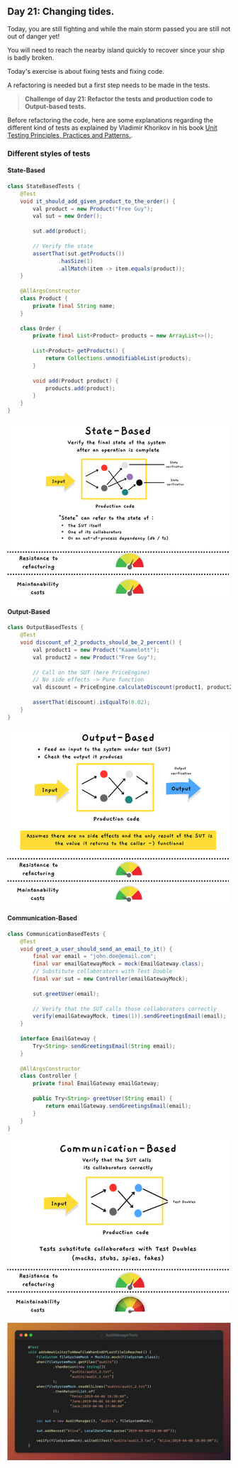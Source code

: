 ## Day 21: Changing tides.

Today, you are still fighting and while the main storm 
passed you are still not out of danger yet!

You will need to reach the nearby island quickly to recover 
since your ship is badly broken.

Today's exercise is about fixing tests and fixing code.

A refactoring is needed but a first step needs to be made
in the tests.

> **Challenge of day 21: Refactor the tests and production code to Output-based tests.**

Before refactoring the code, here are some explanations regarding the different kind of tests as explained by Vladimir
Khorikov in his book [Unit Testing Principles, Practices and Patterns.](https://www.manning.com/books/unit-testing).

### Different styles of tests

#### State-Based

```java
class StateBasedTests {
    @Test
    void it_should_add_given_product_to_the_order() {
        val product = new Product("Free Guy");
        val sut = new Order();

        sut.add(product);

        // Verify the state
        assertThat(sut.getProducts())
                .hasSize(1)
                .allMatch(item -> item.equals(product));
    }

    @AllArgsConstructor
    class Product {
        private final String name;
    }

    class Order {
        private final List<Product> products = new ArrayList<>();

        List<Product> getProducts() {
            return Collections.unmodifiableList(products);
        }

        void add(Product product) {
            products.add(product);
        }
    }
}
```

![State-Based](img/state-based.png)

#### Output-Based

```java
class OutputBasedTests {
    @Test
    void discount_of_2_products_should_be_2_percent() {
        val product1 = new Product("Kaamelott");
        val product2 = new Product("Free Guy");

        // Call on the SUT (here PriceEngine)
        // No side effects -> Pure function
        val discount = PriceEngine.calculateDiscount(product1, product2);

        assertThat(discount).isEqualTo(0.02);
    }
}
```

![Output-Based](img/output-based.png)

#### Communication-Based

```java
class CommunicationBasedTests {
    @Test
    void greet_a_user_should_send_an_email_to_it() {
        final var email = "john.doe@email.com";
        final var emailGatewayMock = mock(EmailGateway.class);
        // Substitute collaborators with Test Double
        final var sut = new Controller(emailGatewayMock);

        sut.greetUser(email);

        // Verify that the SUT calls those collaborators correctly
        verify(emailGatewayMock, times(1)).sendGreetingsEmail(email);
    }

    interface EmailGateway {
        Try<String> sendGreetingsEmail(String email);
    }

    @AllArgsConstructor
    class Controller {
        private final EmailGateway emailGateway;

        public Try<String> greetUser(String email) {
            return emailGateway.sendGreetingsEmail(email);
        }
    }
}
```

![Communication-Based](img/communication-based.png)

![snippet of the day](snippet.png)
